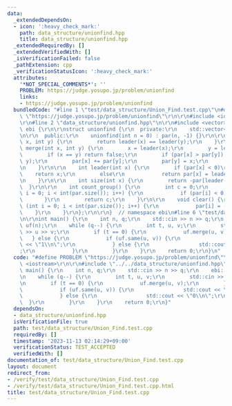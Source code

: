 ```yaml
---
data:
  _extendedDependsOn:
  - icon: ':heavy_check_mark:'
    path: data_structure/unionfind.hpp
    title: data_structure/unionfind.hpp
  _extendedRequiredBy: []
  _extendedVerifiedWith: []
  _isVerificationFailed: false
  _pathExtension: cpp
  _verificationStatusIcon: ':heavy_check_mark:'
  attributes:
    '*NOT_SPECIAL_COMMENTS*': ''
    PROBLEM: https://judge.yosupo.jp/problem/unionfind
    links:
    - https://judge.yosupo.jp/problem/unionfind
  bundledCode: "#line 1 \"test/data_structure/Union_Find.test.cpp\"\n#define PROBLEM\
    \ \"https://judge.yosupo.jp/problem/unionfind\"\r\n\r\n#include <iostream>\r\n\
    \r\n#line 2 \"data_structure/unionfind.hpp\"\n\r\n#include <vector>\r\n\r\nnamespace\
    \ ebi {\r\n\r\nstruct unionfind {\r\n  private:\r\n    std::vector<int> par;\r\
    \n\r\n  public:\r\n    unionfind(int n = 0) : par(n, -1) {}\r\n\r\n    bool same(int\
    \ x, int y) {\r\n        return leader(x) == leader(y);\r\n    }\r\n\r\n    bool\
    \ merge(int x, int y) {\r\n        x = leader(x);\r\n        y = leader(y);\r\n\
    \        if (x == y) return false;\r\n        if (par[x] > par[y]) std::swap(x,\
    \ y);\r\n        par[x] += par[y];\r\n        par[y] = x;\r\n        return true;\r\
    \n    }\r\n\r\n    int leader(int x) {\r\n        if (par[x] < 0)\r\n        \
    \    return x;\r\n        else\r\n            return par[x] = leader(par[x]);\r\
    \n    }\r\n\r\n    int size(int x) {\r\n        return -par[leader(x)];\r\n  \
    \  }\r\n\r\n    int count_group() {\r\n        int c = 0;\r\n        for (int\
    \ i = 0; i < int(par.size()); i++) {\r\n            if (par[i] < 0) c++;\r\n \
    \       }\r\n        return c;\r\n    }\r\n\r\n    void clear() {\r\n        for\
    \ (int i = 0; i < int(par.size()); i++) {\r\n            par[i] = -1;\r\n    \
    \    }\r\n    }\r\n};\r\n\r\n}  // namespace ebi\n#line 6 \"test/data_structure/Union_Find.test.cpp\"\
    \n\r\nint main() {\r\n    int n, q;\r\n    std::cin >> n >> q;\r\n    ebi::unionfind\
    \ uf(n);\r\n    while (q--) {\r\n        int t, u, v;\r\n        std::cin >> t\
    \ >> u >> v;\r\n        if (t == 0) {\r\n            uf.merge(u, v);\r\n     \
    \   } else {\r\n            if (uf.same(u, v)) {\r\n                std::cout\
    \ << \"1\\n\";\r\n            } else {\r\n                std::cout << \"0\\n\"\
    ;\r\n            }\r\n        }\r\n    }\r\n    return 0;\r\n}\n"
  code: "#define PROBLEM \"https://judge.yosupo.jp/problem/unionfind\"\r\n\r\n#include\
    \ <iostream>\r\n\r\n#include \"../../data_structure/unionfind.hpp\"\r\n\r\nint\
    \ main() {\r\n    int n, q;\r\n    std::cin >> n >> q;\r\n    ebi::unionfind uf(n);\r\
    \n    while (q--) {\r\n        int t, u, v;\r\n        std::cin >> t >> u >> v;\r\
    \n        if (t == 0) {\r\n            uf.merge(u, v);\r\n        } else {\r\n\
    \            if (uf.same(u, v)) {\r\n                std::cout << \"1\\n\";\r\n\
    \            } else {\r\n                std::cout << \"0\\n\";\r\n          \
    \  }\r\n        }\r\n    }\r\n    return 0;\r\n}"
  dependsOn:
  - data_structure/unionfind.hpp
  isVerificationFile: true
  path: test/data_structure/Union_Find.test.cpp
  requiredBy: []
  timestamp: '2023-11-13 02:14:29+09:00'
  verificationStatus: TEST_ACCEPTED
  verifiedWith: []
documentation_of: test/data_structure/Union_Find.test.cpp
layout: document
redirect_from:
- /verify/test/data_structure/Union_Find.test.cpp
- /verify/test/data_structure/Union_Find.test.cpp.html
title: test/data_structure/Union_Find.test.cpp
---
```

